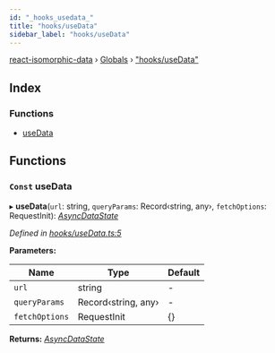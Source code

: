 ```yaml
---
id: "_hooks_usedata_"
title: "hooks/useData"
sidebar_label: "hooks/useData"
---
```


[react-isomorphic-data](../index.md) › [Globals](../globals.md) › ["hooks/useData"](_hooks_usedata_.md)

## Index

### Functions

* [useData](_hooks_usedata_.md#const-usedata)

## Functions

### `Const` useData

▸ **useData**(`url`: string, `queryParams`: Record‹string, any›, `fetchOptions`: RequestInit): *[AsyncDataState](../interfaces/_hooks_types_.asyncdatastate.md)*

*Defined in [hooks/useData.ts:5](https://github.com/jackyef/react-isomorphic-data/blob/06da012/packages/react-isomorphic-data/src/hooks/useData.ts#L5)*

**Parameters:**

Name | Type | Default |
------ | ------ | ------ |
`url` | string | - |
`queryParams` | Record‹string, any› | - |
`fetchOptions` | RequestInit |  {} |

**Returns:** *[AsyncDataState](../interfaces/_hooks_types_.asyncdatastate.md)*
